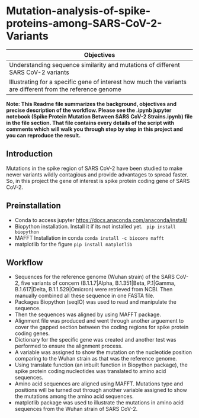 # Mutation-analysis-of-spike-proteins-among-SARS-CoV-2-Variants
| Objectives                                                                                                 |
|------------------------------------------------------------------------------------------------------------|
| Understanding sequence similarity and mutations of different SARS CoV-2 variants                           |
| Illustrating for a specific gene of interest how much the variants are different from the reference genome |

**Note: This Readme file summarizes the background, objectives and precise description of the workflow. Please see the .ipynb jupyter notebook (Spike Protein Mutation Between SARS CoV-2 Strains.ipynb) file in the file section. That file contains every details of the script with comments which will walk you through step by step in this project and you can reproduce the result.**

## Introduction

Mutations in the spike region of SARS CoV-2 have been studied to make newer variants wildly contagious and provide advantages to spread faster. So, in this project the gene of interest is spike protein coding gene of SARS CoV-2. 

## Preinstallation 

* Conda to access jupyter https://docs.anaconda.com/anaconda/install/
* Biopython installation. Install it if its not installed yet.  ``` pip install biopython```
* MAFFT Installation in conda ``` conda install -c biocore mafft ```
* matplotlib for the figure ```pip install matplotlib```


## Workflow 

* Sequences for the reference genome (Wuhan strain) of the SARS CoV-2, five variants of concern (B.1.1.7|Alpha, B.1.351|Beta, P.1|Gamma, B.1.617|Delta, B.1.1.529|Omicron) were retrieved from NCBI. Then manually combined all these sequence in one FASTA file. 
* Packages Biopython (seqIO) was used to read and manipulate the sequence. 
* Then the sequences was aligned by using MAFFT package.
* Alignment file was produced and went through another arguement to cover the gapped section between the coding regions for spike protein coding genes. 
* Dictionary for the specific gene was created and another test was performed to ensure the alignment process. 
* A variable was assigned to show the mutation on the nucleotide position comparing to the Wuhan strain as that was the reference genome. 
* Using translate function (an inbuilt function in Biopython package), the spike protein coding nucleotides was translated to amino acid sequences.  
* Amino acid sequences are aligned using MAFFT. Mutations type and positions will be turned out through another variable assigned to show the mutations among the amino acid sequences. 
* matplotlib package was used to illustrate the mutations in amino acid sequences from the Wuhan strain of SARS CoV-2.

